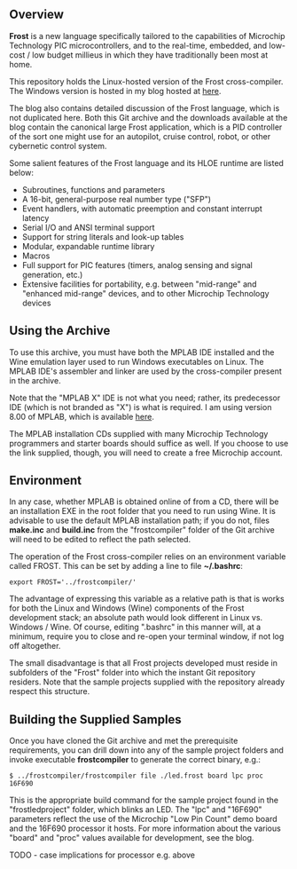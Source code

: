 ## Overview

**Frost** is a new language specifically tailored to the capabilities of Microchip Technology PIC microcontrollers, and to the real-time, embedded, and low-cost / low budget millieus in which they have traditionally been most at home. 

This repository holds the Linux-hosted version of the Frost cross-compiler. The Windows version is hosted in my blog hosted at [here](http://beauscode.blogspot.com/2013/02/language-and-development-tool-for.html). 

The blog also contains detailed discussion of the Frost language, which is not duplicated here. Both this Git archive and the downloads available at the blog contain the canonical large Frost application, which is a PID controller of the sort one might use for an autopilot, cruise control, robot, or other cybernetic control system. 

Some salient features of the Frost language and its HLOE runtime are listed below:

* Subroutines, functions and parameters    
* A 16-bit, general-purpose real number type ("SFP")    
* Event handlers, with automatic preemption and constant interrupt latency 
* Serial I/O and ANSI terminal support   
* Support for string literals and look-up tables  
* Modular, expandable runtime library 
* Macros  
* Full support for PIC features (timers, analog sensing and signal generation, etc.) 
* Extensive facilities for portability, e.g. between "mid-range" and "enhanced mid-range" devices, and to other Microchip Technology devices 

## Using the Archive

To use this archive, you must have both the MPLAB IDE installed and the Wine emulation layer used to run Windows executables on Linux. The MPLAB IDE's assembler and linker are used by the cross-compiler present in the archive. 

Note that the "MPLAB X" IDE is not what you need; rather, its predecessor IDE (which is not branded as "X") is what is required. I am using version 8.00 of MPLAB, which is available [here](http://ww1.microchip.com/downloads/en/DeviceDoc/mpl610full.zip). 

The MPLAB installation CDs supplied with many Microchip Technology programmers and starter boards should suffice as well. If you choose to use the link supplied, though, you will need to create a free Microchip account.

## Environment

In any case, whether MPLAB is obtained online of from a CD, there will be an installation EXE in the root folder that you need to run using Wine. It is advisable to use the default MPLAB installation path; if you do not, files **make.inc** and **build.inc** from the "frostcompiler" folder of the Git archive will need to be edited to reflect the path selected.

The operation of the Frost cross-compiler relies on an environment variable called FROST. This can be set by adding a line to file **~/.bashrc**:

```export FROST='../frostcompiler/'```

The advantage of expressing this variable as a relative path is that is works for both the Linux and Windows (Wine) components of the Frost development stack; an absolute path would look different in Linux vs. Windows / Wine. Of course, editing ".bashrc" in this manner will, at a minimum, require you to close and re-open your terminal window, if not log off altogether.

The small disadvantage is that all Frost projects developed must reside in subfolders of the "Frost" folder into which the instant Git repository residers. Note that the sample projects supplied with the repository already respect this structure.

## Building the Supplied Samples

Once you have cloned the Git archive and met the prerequisite requirements, you can drill down into any of the sample project folders and invoke executable **frostcompiler** to generate the correct binary, e.g.:

```$ ../frostcompiler/frostcompiler file ./led.frost board lpc proc 16F690```

This is the appropriate build command for the sample project found in the "frostledproject" folder, which blinks an LED. The "lpc" and "16F690" parameters reflect the use of the Microchip "Low Pin Count" demo board and the 16F690 processor it hosts. For more information about the various "board" and "proc" values available for development, see the blog.

TODO - case implications for processor e.g. above




